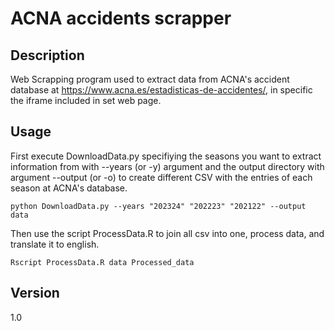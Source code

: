 # ACNA accidents scrapper

## Description

Web Scrapping program used to extract data from ACNA's accident database at
https://www.acna.es/estadisticas-de-accidentes/, in specific the iframe included in set web page.

## Usage

First execute DownloadData.py specifiying the seasons you want to extract information
from with --years (or -y) argument and the output directory with argument --output 
(or -o) to create different CSV with the entries of each season at ACNA's database.

```
python DownloadData.py --years "202324" "202223" "202122" --output data
```

Then use the script ProcessData.R to join all csv into one, process data, and 
translate it to english.

```
Rscript ProcessData.R data Processed_data
```

## Version

1.0